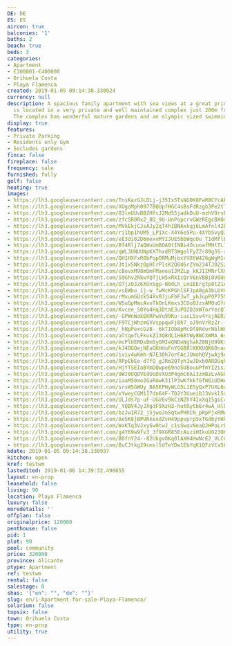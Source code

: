 ```yaml
---
DE: DE
ES: ES
aircon: true
balconies: '1'
baths: 2
beach: true
beds: 3
categories:
- Apartment
- €300001-€400000
- Orihuela Costa
- Playa Flamenca
created: 2019-01-05 09:14:38.330924
currency: null
description: A spacious family apartment with sea views at a great price. The apartment
  is located in a very private and well maintained complex just 200m from the beach.
  The complex has wonderful mature gardens and an olympic sized swimming pool.
display: true
features:
- Private Parking
- Residents only Gym
- Secludes gardens
finca: false
fireplace: false
frequency: sale
furnished: fully
golf: false
heating: true
images:
- https://lh3.googleusercontent.com/TnsKazGJLDLj-j35Ix5TsNG0K8FwR8CYcAk9eFhmfi7h4n02eNqkFv0siL8luNH_VxQ53mGn8-llDCqiTFvy=w640-rj-e30-l100
- https://lh3.googleusercontent.com/XUgoMph0977BQUpfHGC4sBsFdRzgb3Pe2tTCiiQ4ENF6zuYFp6tuuffXEA1vHNK41kBAzB9IAw0QWMVdUTKAaQ=w640-rj-e30-l100
- https://lh3.googleusercontent.com/03leUUvBBZHfcJ2Md5SjadkDuU-mzhV9rsE216KyLKQ-O4KTo9GjxyNxSpxA9Z5_WvUzG_i960TYL4wHJOS7Iw=w640-rj-e30-l100
- https://lh3.googleusercontent.com/zfcSR0Rx2_8D_9U-UnPopcrvGWzREgcBX0mD85KbsgU8IiZAZo_AVGoEwGvr-3yHxXKW-wgyNOyaI2gfLDlEOw=w640-rj-e30-l100
- https://lh3.googleusercontent.com/MVkEkjCJsAJy2qT4h1BNAxkqj6LmAfnl42Bj8reOmwrfVauv8LyfALImyuWgs61tZF16xqodCMNdaKBGeNS1=w640-rj-e30-l100
- https://lh3.googleusercontent.com/ri1bp1hUM5_LP1Xc-X4Y6e5Pu-4XYb5vyQ3l1RCt5sMlzqb6YGcQgDfdbO8xhw1pTVY0TDOvBOZF2kaNXVRx=w640-rj-e30-l100
- https://lh3.googleusercontent.com/eE3di02D6mexvMYIJUE5bbWqcOu_T1dMflBNEIUCqAL51wBgyB2xFUSGju2vyYyCteSlvZ5gcLcOIkhosoSv=w640-rj-e30-l100
- https://lh3.googleusercontent.com/Bf4Rlj7aQWuUmBOA0tINBi4OcuoafMHtTLlYmYPXWjL1q0IbZ0C8knuSF9RA2hHgAqJ_LEg8VycqMTzLrYGB-g=w640-rj-e30-l100
- https://lh3.googleusercontent.com/qWLJUNUUNpKXThxdRT3WgolFyZZr89g5S-rKDpU4jAbpB6so7q83zXgy8MLkpIMv0SHlRqlkRr8oyJ0RZ-2I=w640-rj-e30-l100
- https://lh3.googleusercontent.com/QH1HXFxR0bPqpORMuMjbxYV8tW426gWgM1vnssc51EEVc3QZnrF-qHNtUm8a-Wr2xVU9tfMdnURiPkudDG0w=w640-rj-e30-l100
- https://lh3.googleusercontent.com/3t1x5NkzOpHlrPlsK2Q046rZYm234TJ02Sz6o5H5IP_MsDJCyjYMk_VtjO3beQVojaWTcnVJ7ofj5QyUf8PJ=w640-rj-e30-l100
- https://lh3.googleusercontent.com/cBovxM98mUmFMaeeaIJMZLp_kKJIIMNrlXGrO6JuednOlTI32_C2O8DNjYbVgOjMnzFlswjhFnEHWip3VAEZTw=w640-rj-e30-l100
- https://lh3.googleusercontent.com/S9Ghv2RkwYQTjLH5xRkIcQrV6nVBBi0V8UgcLTNoN9hTGJg0mtPmVCJFan8rPFKoHwUOlmoYOjftaxCkm-g9Lw=w640-rj-e30-l100
- https://lh3.googleusercontent.com/O7jzOJz6XUnSgp-N0dLh_Lm1EErgtp0tZ1AGJ8hr7-bSZHUXnkWEFOMl-HcP6KeQpFDXZd62qLC-mAq0E6Je=w640-rj-e30-l100
- https://lh3.googleusercontent.com/vsEWbo_1j-w_fwMcKPGhlSFJpA0gA3bLbV0A1UOag3m8gfPAEruNq9NVXgKvbPY5mq7xpB6wVf_olUpn8Qek=w640-rj-e30-l100
- https://lh3.googleusercontent.com/rMxumGUzk54Xv0JjuFbFJwT_ybJupPOP7556nszYg5xnHghEkeXLLGopfs63sqDQEmQcIuK9vlgT_tk_eBtl=w640-rj-e30-l100
- https://lh3.googleusercontent.com/WSuGpMmcAvoTkOnLKmxs3COo8JzsAM0uGfnAJp4UKt2fOankbzX3lAPQH-BRvjCxSBo5Vvriyjsri8mZJH_9=w640-rj-e30-l100
- https://lh3.googleusercontent.com/Kvcee_S0Yo4Hq3DtaE3uPO2D3xWTorYecQTI-2HPRVNUtJk4RaD2frc1SzWMrheKErNjnx0isOyWR19LE1w=w640-rj-e30-l100
- https://lh3.googleusercontent.com/-GPWnWakEKRPwVu99Ku-iucL5sv4rsjAERze82mN15jUIrb3DhDwHsNbaJrfws8yUbaHbuY5wVvppEa_BBMLWw=w640-rj-e30-l100
- https://lh3.googleusercontent.com/F9TCjWhzmGVVsppqwFjBh7_oJ9nVrRzZr--XZMVmvzhmyKii5fobWEaetGam8XuqyTnaQYrs8-unPj0Jxq3mYg=w640-rj-e30-l100
- https://lh3.googleusercontent.com/_hNpPexcGzB-_6kTIOb8pMcDf8RdurNblHHQur_KnHdjZwaxwO38Vr8SuF4LNH0CWk8IpG1NAM_aOaGcQ-o=w640-rj-e30-l100
- https://lh3.googleusercontent.com/altqefLFkukZ13Q8dL1H68tWy8WCXWMA_6s_Pwp0R3YT1hi38Ldahu9R_UBUUKLDFCRRpqFc9AG9oiv-yvPL=w640-rj-e30-l100
- https://lh3.googleusercontent.com/mcPlUERDsBmSyGMIeQNDoNghakZ8NjO99KxXBj863-p1-jyfpfsE7BvY8QCGxV0WDxyZkamcyBt57ElEg6af=w640-rj-e30-l100
- https://lh3.googleusercontent.com/kJ4OGQejNEaGKHduFnYGGB8lKKKUQK6OnaotVKAh1WTiqE7ge58aTXK5Kzqg94o4SkcD-pTY8hCM7afQQLNS=w640-rj-e30-l100
- https://lh3.googleusercontent.com/iviv4wKmh-N7E30h7orFAcJUmohQVjwAj9A4bZMEcToXaOEz8_QMSNXKCi6lTe1sajL6sq3hhMNYpSgRzB4=w640-rj-e30-l100
- https://lh3.googleusercontent.com/RPpEbEe-d7fQ_gJRm2QTyh1wJDxb0ARDUqh0_cin56_Sv482kAWrRuYd_eh38DlH-kmXbvmYv8Pj_xiTiM1c=w640-rj-e30-l100
- https://lh3.googleusercontent.com/HjYTSEIaBYmDQwpe69noSUBouuPfmYI2isJPsJH8gjqui6GRxOkcGiMK7UOApc1CFxToRA88qafqCmPSGynr=w640-rj-e30-l100
- https://lh3.googleusercontent.com/9WJ0UQDVEdUoDVXU3P4gmC6Ai3zmBzLvAG0o8esEtRt9q-8oQtKD__sGOvJ0cqBde5XPjpTumiBcvb0G1Olg=w640-rj-e30-l100
- https://lh3.googleusercontent.com/iaaM50mo2GaRAwK31lP3wKfkkfGfWGiUDHAY30YJh2GUqqG7lulD3LwuzjZ3iGCd8I2m1PDC3N5fYsBQzmkj=w640-rj-e30-l100
- https://lh3.googleusercontent.com/srxW5GWUy_BA5EPHyWLO5L1E5yQxP7UXL6qi109C877cP1FIVfsZlROe95BYNnVqCgRu4V5tiufBymWnCxk=w640-rj-e30-l100
- https://lh3.googleusercontent.com/xYweyCGM1I7dn64F-TO2Y3UueiDJ3Vvkl5oR9MxnaCEVo-OdVI76JCWCf04FLUC_0u9wBN6ErqY6ScidC8yp=w640-rj-e30-l100
- https://lh3.googleusercontent.com/ULJds7p-uF-UGV6v9kCiNZhY4IxXq15giCcXZpeBEcLmNzNF90GdI9CI2rahu3CrubXGXhkaI2Ic0Q66Ikp9=w640-rj-e30-l100
- https://lh3.googleusercontent.com/_YQBV4JyJXgdF9XzH3-hutRytb6r4wA_HlkD2jxIg72ewO5vyMhfzAlWJebHB_x-0BKCWD_98M1-xzF-rYrcBQ=w640-rj-e30-l100
- https://lh3.googleusercontent.com/bzJw1R72_j5jwoJnSqtwPHRCN_pRpPjxRMWWbKYQ85Nurs1T51KlzqvisOQLtZqt9xuDfvYR1JI189pbzcv3=w640-rj-e30-l100
- https://lh3.googleusercontent.com/AeSK8jBPURkexdZvH49ppvprpSxTGdbyYHkNmQzSFyb2UWg9tASNWBV-dYi0n_A8iFp0hbScwN4o1HNjzcoW1Q=w640-rj-e30-l100
- https://lh3.googleusercontent.com/WxKTq3VJxySw0twJ_c1sSwqvNeaQJHPoLrPAR4TUAEBScJxGw9OGFUvZnJ7rom3yS04D5h0RJDzI6cLGI7s=w640-rj-e30-l100
- https://lh3.googleusercontent.com/g4Y69w9fv3_3f9XGR85EcAuziHIkuUO23OHWWqBDziMmdRC2P58UB_DyFowgQV8j7Xraj4cxT2A9YwkCznF_=w640-rj-e30-l100
- https://lh3.googleusercontent.com/8DfnY24--82UkgvOKq0lAXH4HwNcE2_VLCGO9nANbMKMUD46VYnMDv9LHPKDyFWtf2JG60pEBIES9TjgUFO6ag=w640-rj-e30-l100
- https://lh3.googleusercontent.com/BuCJtkg29cmsl5dTeYDw1EbYqK1QFzVCa56OejNb8Nt4oBctKvgpJASmpQ7up4dMIiy4D_8--SWLMI67xD_E8g=w640-rj-e30-l100
kdate: 2019-01-05 09:14:38.330937
kitchen: open
kref: testwm
lastedited: 2019-01-06 14:39:32.496655
layout: en-prop
leasehold: false
living: 90
location: Playa Flamenca
luxury: false
moredetails: ''
offplan: false
originalprice: 120000
penthouse: false
pid: 1
plot: 90
pool: community
price: 320000
province: Alicante
ptype: Apartment
ref: testwm
rental: false
salestage: 0
shas: '{"en": "", "de": ""}'
slug: en/1-Apartment-for-sale-Playa-Flamenca/
solarium: false
topsix: false
town: Orihuela Costa
type: en-prop
utility: true
---
```

